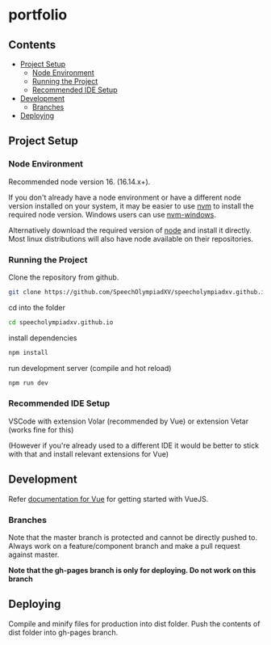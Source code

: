 # portfolio

## Contents

- [Project Setup](#project-setup)
    - [Node Environment](#node-environment)
    - [Running the Project](#running-the-project)
    - [Recommended IDE Setup](#recommended-ide-setup)
- [Development](#development)
    - [Branches](#branches)
- [Deploying](#deploying)

## Project Setup

### Node Environment

Recommended node version 16. (16.14.x+).

If you don't already have a node environment or have a different node version installed on your
system, it may be easier to use [nvm](https://github.com/nvm-sh/nvm) to install the required node
version. Windows users can use [nvm-windows](https://github.com/coreybutler/nvm-windows).

Alternatively download the required version of [node](https://nodejs.org/en/download/) and install
it directly. Most linux distributions will also have node available on their repositories.

### Running the Project

Clone the repository from github.

```sh
git clone https://github.com/SpeechOlympiadXV/speecholympiadxv.github.io.git
```

cd into the folder

```sh
cd speecholympiadxv.github.io
```

install dependencies

```sh
npm install
```

run development server (compile and hot reload)

```sh
npm run dev
```

### Recommended IDE Setup

VSCode with extension Volar (recommended by Vue) or extension Vetar (works fine for this)

(However if you're already used to a different IDE it would be better to stick with that and
install relevant extensions for Vue)

## Development

Refer [documentation for Vue](https://vuejs.org/guide/introduction.html) for getting started with
VueJS.

### Branches

Note that the master branch is protected and cannot be directly pushed to. Always work on a
feature/component branch and make a pull request against master.

**Note that the gh-pages branch is only for deploying. Do not work on this branch**

## Deploying

Compile and minify files for production into dist folder. Push the contents of dist folder into
gh-pages branch.

